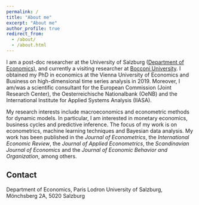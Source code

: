 ```yaml
---
permalink: /
title: "About me"
excerpt: "About me"
author_profile: true
redirect_from: 
  - /about/
  - /about.html
---
```


I am a post-doc researcher at the University of Salzburg ([Department of Economics](https://www.plus.ac.at/economics)), and currently a visiting researcher at [Bocconi University](https://www.unibocconi.it). I obtained my PhD in economics at the Vienna University of Economics and Business on high-dimensional time series analysis in 2019. Moreover, I am/was a scientific consultant for the European Commission (Joint Research Center), the Oesterreichische Nationalbank (OeNB) and the International Institute for Applied Systems Analysis (IIASA).

My research interests include macroeconomics and econometric methods for dynamic models. In particular, I am interested in monetary economics, business cycles and predictive inference. The focus of my work is on econometrics, machine learning techniques and Bayesian data analysis. My work has been published in the _Journal of Econometrics_, the _International Economic Review_, the _Journal of Applied Econometrics_, the _Scandinavian Journal of Economics_ and the _Journal of Economic Behavior and Organization_, among others.

Contact
-----
Department of Economics, Paris Lodron University of Salzburg, Mönchsberg 2A, 5020 Salzburg
